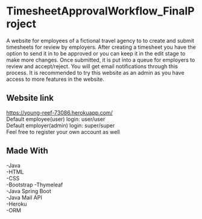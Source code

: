 # TimesheetApprovalWorkflow_FinalProject
A website for employees of a fictional travel agency to to create and submit timesheets for review by employers. After creating a timesheet you have the option to send it in to be approved or you can keep it in the edit stage to make more changes. Once submitted, it is put into a queue for employers to review and accept/reject. You will get email notifications through this process. It is recommended to try this website as an admin as you have access to more features in the website.

## Website link
https://young-reef-73086.herokuapp.com/  
Default employee(user) login: user/user  
Default employer(admin) login: super/super  
Feel free to register your own account as well



## Made With
-Java <br>
-HTML<br>
-CSS <br>
-Bootstrap
-Thymeleaf<br>
-Java Spring Boot<br>
-Java Mail API<br>
-Heroku<br>
-ORM<BR>



